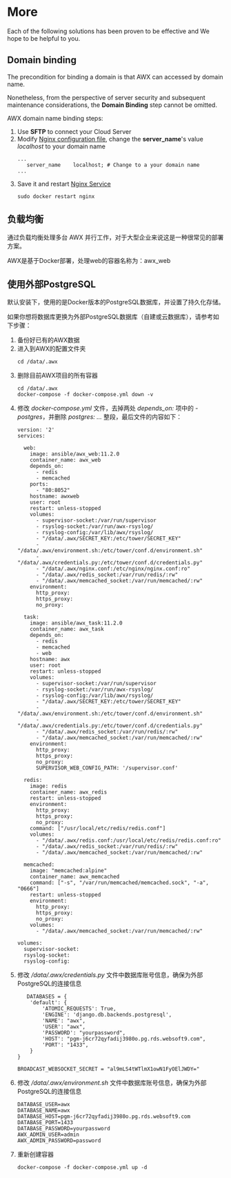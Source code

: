 # More

Each of the following solutions has been proven to be effective and We hope to be helpful to you.

## Domain binding

The precondition for binding a domain is that AWX can accessed by domain name.

Nonetheless, from the perspective of server security and subsequent maintenance considerations, the **Domain Binding** step cannot be omitted.

AWX domain name binding steps:

1. Use **SFTP** to connect your Cloud Server
2. Modify [Nginx configuration file](/stack-components.md#nginx), change the **server_name**'s value *localhost* to your domain name
   ```text
   ...
      server_name    localhost; # Change to a your domain name
   ...
   ```
3. Save it and restart [Nginx Service](/admin-services.md#nginx)
   ```
   sudo docker restart nginx
   ```

## 负载均衡

通过负载均衡处理多台 AWX 并行工作，对于大型企业来说这是一种很常见的部署方案。

AWX是基于Docker部署，处理web的容器名称为：awx_web

## 使用外部PostgreSQL

默认安装下，使用的是Docker版本的PostgreSQL数据库，并设置了持久化存储。  

如果你想将数据库更换为外部PostgreSQL数据库（自建或云数据库），请参考如下步骤：

1. 备份好已有的AWX数据
2. 进入到AWX的配置文件夹
   ```
   cd /data/.awx
   ```
2. 删除目前AWX项目的所有容器
   ```
   cd /data/.awx
   docker-compose -f docker-compose.yml down -v
   ```
3. 修改 *docker-compose.yml* 文件，去掉两处 *depends_on:* 项中的 *- postgres*，并删除 *postgres: ...* 整段，最后文件的内容如下： 
   ```
   version: '2'
   services:

     web:
       image: ansible/awx_web:11.2.0
       container_name: awx_web
       depends_on:
         - redis
         - memcached
       ports:
         - "80:8052"
       hostname: awxweb
       user: root
       restart: unless-stopped
       volumes:
         - supervisor-socket:/var/run/supervisor
         - rsyslog-socket:/var/run/awx-rsyslog/
         - rsyslog-config:/var/lib/awx/rsyslog/
         - "/data/.awx/SECRET_KEY:/etc/tower/SECRET_KEY"
         - "/data/.awx/environment.sh:/etc/tower/conf.d/environment.sh"
         - "/data/.awx/credentials.py:/etc/tower/conf.d/credentials.py"
         - "/data/.awx/nginx.conf:/etc/nginx/nginx.conf:ro"
         - "/data/.awx/redis_socket:/var/run/redis/:rw"
         - "/data/.awx/memcached_socket:/var/run/memcached/:rw"
       environment:
         http_proxy: 
         https_proxy: 
         no_proxy: 

     task:
       image: ansible/awx_task:11.2.0
       container_name: awx_task
       depends_on:
         - redis
         - memcached
         - web
       hostname: awx
       user: root
       restart: unless-stopped
       volumes:
         - supervisor-socket:/var/run/supervisor
         - rsyslog-socket:/var/run/awx-rsyslog/
         - rsyslog-config:/var/lib/awx/rsyslog/
         - "/data/.awx/SECRET_KEY:/etc/tower/SECRET_KEY"
         - "/data/.awx/environment.sh:/etc/tower/conf.d/environment.sh"
         - "/data/.awx/credentials.py:/etc/tower/conf.d/credentials.py"
         - "/data/.awx/redis_socket:/var/run/redis/:rw"
         - "/data/.awx/memcached_socket:/var/run/memcached/:rw"
       environment:
         http_proxy: 
         https_proxy: 
         no_proxy: 
         SUPERVISOR_WEB_CONFIG_PATH: '/supervisor.conf'

     redis:
       image: redis
       container_name: awx_redis
       restart: unless-stopped
       environment:
         http_proxy: 
         https_proxy: 
         no_proxy: 
       command: ["/usr/local/etc/redis/redis.conf"]
       volumes:
         - "/data/.awx/redis.conf:/usr/local/etc/redis/redis.conf:ro"
         - "/data/.awx/redis_socket:/var/run/redis/:rw"
         - "/data/.awx/memcached_socket:/var/run/memcached/:rw"

     memcached:
       image: "memcached:alpine"
       container_name: awx_memcached
       command: ["-s", "/var/run/memcached/memcached.sock", "-a", "0666"]
       restart: unless-stopped
       environment:
         http_proxy: 
         https_proxy: 
         no_proxy: 
       volumes:
         - "/data/.awx/memcached_socket:/var/run/memcached/:rw"

   volumes:
     supervisor-socket:
     rsyslog-socket:
     rsyslog-config:

   ```
4. 修改 */data/.awx/credentials.py* 文件中数据库账号信息，确保为外部PostgreSQL的连接信息
   ```
      DATABASES = {
       'default': {
           'ATOMIC_REQUESTS': True,
           'ENGINE': 'django.db.backends.postgresql',
           'NAME': "awx",
           'USER': "awx",
           'PASSWORD': "yourpassword",
           'HOST': "pgm-j6cr72qyfadij3980o.pg.rds.websoft9.com",
           'PORT': "1433",
       }
   }

   BROADCAST_WEBSOCKET_SECRET = "al9mLS4tWTlmX1owN1FyOElJWDY="
   ```
5. 修改 */data/.awx/environment.sh* 文件中数据库账号信息，确保为外部PostgreSQL的连接信息
   ```
   DATABASE_USER=awx
   DATABASE_NAME=awx
   DATABASE_HOST=pgm-j6cr72qyfadij3980o.pg.rds.websoft9.com
   DATABASE_PORT=1433
   DATABASE_PASSWORD=yourpassword
   AWX_ADMIN_USER=admin
   AWX_ADMIN_PASSWORD=password

   ```
6. 重新创建容器
   ```
   docker-compose -f docker-compose.yml up -d
   ```